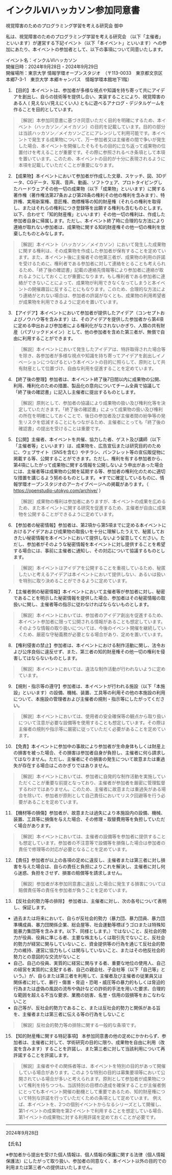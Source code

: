 # インクルVIハッカソン参加同意書

視覚障害のためのプログラミング学習を考える研究会 御中

私は、視覚障害のためのプログラミング学習を考える研究会 （以下「主催者」といいます）が運営する下記イベント（以下「本イベント」といいます）への参加にあたり、本イベントの参加者として、以下の事項について同意いたします。

イベント名：インクルVIハッカソン  
開催日時：2024年9月28日・2024年9月29日  
開催場所：東京大学 情報学環オープンスタジオ　（〒113-0033　東京都文京区本郷7-3-1　東京大学 本郷キャンパス　情報学環本館地下1階）


1. 【目的】本イベントは、参加者が多様な視点や知識を持ち寄って共にアイデアを創出し、自らの技術等を提供し合い、実装することにより、視覚障害のある人 ( 見えない/見えにくい人) ともに遊べるアナログ・デジタルゲームを作ることを目的としています。

> ［解説］本参加同意書に基づき同意いただく目的を明確にするため、本イベント（ハッカソン／メイカソン）の目的を記載しています。目的の部分は当該ハッカソン／メイカソンごとにアレンジして利用可能です。本イベントで発生する成果物について、万一参加者又は主催者の間で争いが発生した場合、本イベントを開催したそもそもの目的に立ち返って成果物の位置付けを考えることが重要です。その際に参照されるべき条項として本項を置いています。このため、本イベントの目的が十分に表現されるように本項を記載していただくことが重要になります。


2. 【成果物】本イベントにおいて参加者が作成した文章、スケッチ、図、3Dデータ、CGデータ、写真、音声、動画、ソフトウェア、プロトタイピングしたハードウェアその他一切の成果物（以下「成果物」といいます）に関する著作権（著作権法第27条および第28条の権利その他の権利を含みます）、特許権、実用新案権、意匠権、商標権等の知的財産権（それらの権利を取得し、またはそれらの権利につき登録等を出願する権利も含むものとします。以下、合わせて「知的財産権」といいます）その他一切の権利は、作成した参加者自身に帰属します。ただし、本イベント終了時に合理的な方法により連絡が取れない参加者は、成果物に関する知的財産権その他一切の権利を放棄したものとみなします。

> ［解説］本イベント（ハッカソン／メイカソン）において発生した成果物に関する権利は、その成果物を作成した参加者が保有することを定めています。また、本イベント後に主催者その他第三者が、成果物の利用の許諾を受けるために、権利者である参加者に対して連絡をとることも考えられるため、「終了後の確認書」記載の連絡先情報等により参加者に連絡が取れるようにしておくことが重要になります。もし権利者である参加者に連絡ができないことによって、成果物が利用できなくなってしまうと本イベントの開催趣旨に反することにもなります。このため、合理的な方法により連絡がとれない場合は、参加者の許諾がなくとも、成果物の利用希望者が成果物を利用できるように定めを置いています。


3. 【アイデア】本イベントにおいて参加者が提供したアイデア（コンセプトおよびノウハウ等を含みます）は、そのアイデアを提供した参加者から第4項に定める申出および参加者による権利化がなされないかぎり、人類の共有財産（パブリックドメイン）として、他の参加者を含めた第三者が、無償で自由に利用することができます。

> ［解説］本イベントにおいて発生したアイデアは、特許取得された場合等を除き、各参加者が多様な視点や知識を持ち寄ってアイデアを創出しイノベーションにつなげるという本イベントの目的に照らして、原則として共有財産として位置づけ、自由な利用を促進することを定めています。


4. 【終了後の整理】参加者は、本イベント終了後7日間以内に成果物の公開、利用、権利化のための措置、製品化の意向についてチーム全員で協議して「終了後の確認書」に記入し主催者に提出するものとします。

> ［解説］原則として、参加者の協議により成果物の扱い及び権利化等を決定していただきます。「終了後の確認書」によって成果物の扱い及び権利の所在を明確にしておくことで、後日の参加者及び主催者間の紛争等の発生リスクを低減することにもつながるため、主催者にとっても「終了後の確認書」の提出を受けることは重要です。


5. 【公開】主催者、本イベントを共催、協力した者、ゲスト及び講師（以下「主催者等」といいます）は、成果物を、広告宣伝または研究目的のために、ウェブサイト（SNSを含む）やチラシ、パンフレット等の宣伝販促物に掲載する等、公開することができます。ただし、権利を有する参加者から、第4項にしたがって成果物に関する情報を公開しないよう申出があった場合には、主催者等は成果物の公開を延期する等、参加者の権利化のために適切な措置を講じるよう努めるものとします。
※すでに確定しているものに、情報学環オープンスタジオのアーカイブページへの掲載があります。（ https://openstudio-utokyo.com/archive/ ）

> ［解説］成果物の権利は参加者にありますが、本イベントの成果を広めるため、また本イベントに関する研究を促進するため、主催者が自由に成果物を公開することができるように定めています。


6. 【参加者の秘密情報】参加者は、第2項から第5項までに定める本イベントにおけるアイデアおよび成果物の取扱いを十分に理解したうえで、秘匿しておきたい秘密情報を本イベントにおいて提供しないよう留意してください。ただし、参加者がそのような秘密情報を本イベントに対し提供することを希望する場合には、事前に主催者に通知し、その対応について協議するものとします。

> ［解説］本イベントはアイデアを公開することを重視しているため、秘匿したいと考えるアイデアは本イベントにおいて提供しない、あるいは扱いを特別に取り決めることができるように定めています。


7. 【主催者側の秘密情報】本イベントにおいて主催者等が参加者に対し、秘密であることを明示した秘密情報を提供した場合、参加者はその秘密情報の取扱いに関し、主催者等の指示に従わなければならないものとします。

> ［解説］本イベントにおいては、参加者のアイデア創出を促進するため、本イベント参加者に限って公開される情報があることも想定しています。そのような情報の取り扱いについては、今後のイベント開催を継続していくため、厳密な守秘義務が必要となる場合があり、定めを置いています。


8. 【権利侵害の禁止】参加者は、本イベントにおける制作活動に関し、法令および公序良俗に違反せず、また、第三者の知的財産権その他一切の権利を侵害してはならないものとします。

> ［解説］本イベントにおいては、違法な制作活動が行われないように定めています。


9. 【規則・指示等の遵守】参加者は、本イベントが行われる施設（以下「本施設」といいます）の設備、機械、装置、工具等の利用その他の本施設の利用について、本施設の管理者および主催者の規則・指示等にしたがってください。

> ［解説］本イベントにおいては、使用者の安全確保等の観点から取り扱いについて注意が必要な設備等を使用することも想定しています。その際は主催者の規則や指示等に厳密に従っていただく必要があることを定めています。


10. 【免責】本イベントに参加中の事故により参加者が生命身体もしくは財産上の損害を被った場合、その損害は参加者自身が負担し、主催者に何ら請求してはなりません。ただし、主催者にその損害の発生について故意または重過失が存在する場合はこのかぎりではありません。

> ［解説］本イベントにおいては、参加者に自発的な制作活動を実施していただくことが重要な前提となっており、主催者が参加者を厳密に管理監督するわけではありません。このため、主催者に故意または重過失がある場合を除いて、参加者が原則として自己責任においてリスク回避等を行う必要があることを定めています。


11. 【機材等の損傷】参加者が、故意または過失により本施設内の設備、機械、装置、工具等に損傷を与えた場合、その修理・取替費用等を負担していただく場合があります。

> ［解説］本イベントにおいては、主催者の設備等を参加者に提供することも想定しています。参加者の不注意等で設備等を損傷した場合は参加者の責任で修理等の対応が必要となることを定めています。


12. 【責任】参加者が以上の各項の定めに違反し、主催者または第三者に対し損害を与えた場合は、自らの責任と負担によりこれを解決し、主催者に対し何ら迷惑、負担をさせず、損害の賠償等を請求しません。

> ［解説］参加者が本参加同意書に違反した場合に発生する損害については賠償責任等の責任を参加者が負うことを定めています。


13. 【反社会的勢力等の排除】
参加者は、主催者に対し、次の各号について表明し、保証します。
* 過去または将来において、自らが反社会的勢力（暴力団、暴力団員、暴力団準構成員、暴力団関係企業、総会屋等、社会運動等標ぼうゴロまたは特殊知能暴力集団等を含みます。以下、同様とします。）ではないこと、反社会的勢力が役員、役員に準じる者、主要な株主もしくは取引先でないこと、反社会的勢力が経営に関与していないこと、資金提供等の行為を通じて反社会的勢力の維持、運営に協力もしくは関与していないこと、またはその他反社会的勢力との意図的な交流がないこと
* 自己、自己の役員、実質的に経営に関与する者、重要な地位の使用人、自己の経営を実質的に支配する者、自己の親会社、子会社等（以下「自己等」という。）が、自らまたは第三者を利用して、主催者及び主催者の従業員又は関係者に対して、暴行・傷害・脅迫・恐喝・威圧等の暴力的もしくは脅迫的行為または虚偽の風説の流布や偽計などの詐術的手法を用いた要求、合理的な範囲を超える不当な要求、業務の妨害、名誉・信用の毀損等をおこなわないこと
* 自己等が、反社会的勢力であること、または反社会的勢力と関係がある旨を、主催者または第三者に伝える等の行為をしないこと

> ［解説］反社会的勢力等の排除に関する一般的な条項です。

15. 【知的財産権に関する特記事項】
本参加同意書の他の定めにかかわらず、参加者は、主催者に対して、学術研究の目的に限り、成果物を自由に利用（改変を含みます）することを許諾し、また第三者に対して当該利用について再許諾することを許諾します。

> ［解説］主催者やその関係者等は、本イベントを特別の目的があって開催している場合があります。このような特別の目的は募集要項等において公開されている場合が多いと考えられます。原則として参加者が成果物について権利を持ちつつも、当該特別の目標の達成を確保することが主催者側にとっても本イベント開催の動機として重要であるため、知的財産権について特別な許諾を行っていただくための条項として定めています。
例えば、本イベントを、2つの個別イベントからなるシリーズとして開催し、第1イベントの成果物を第2イベントで利用することを想定している場合、第1イベントの成果物に対する利用許諾を定めておくことが必要です。

---

2024年9月28日

【氏名】

※参加者から提出を受けた個人情報は、個人情報の保護に関する法律（個人情報保護法）にしたがって取り扱い、参加者の同意なく、本イベント以外の目的での利用または第三者への提供はいたしません。
